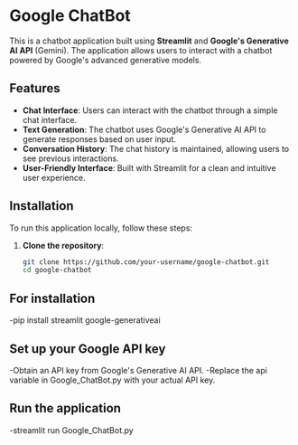 # Google ChatBot

This is a chatbot application built using **Streamlit** and **Google's Generative AI API** (Gemini). The application allows users to interact with a chatbot powered by Google's advanced generative models.

## Features

- **Chat Interface**: Users can interact with the chatbot through a simple chat interface.
- **Text Generation**: The chatbot uses Google's Generative AI API to generate responses based on user input.
- **Conversation History**: The chat history is maintained, allowing users to see previous interactions.
- **User-Friendly Interface**: Built with Streamlit for a clean and intuitive user experience.

## Installation

To run this application locally, follow these steps:

1. **Clone the repository**:
   ```bash
   git clone https://github.com/your-username/google-chatbot.git
   cd google-chatbot

## For installation

-pip install streamlit google-generativeai

## Set up your Google API key

-Obtain an API key from Google's Generative AI API.
-Replace the api variable in Google_ChatBot.py with your actual API key.

## Run the application

-streamlit run Google_ChatBot.py

